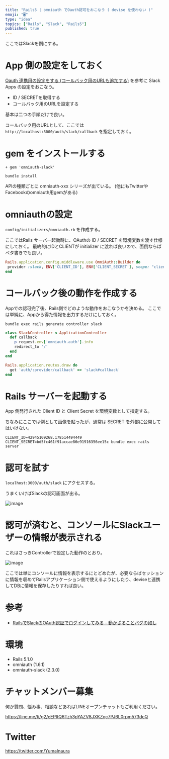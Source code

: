 ```yaml
---
title: "Rails5 | omniauth でOauth認可をおこなう ( devise を使わない )"
emoji: "🖥"
type: "idea"
topics: ["Rails", "Slack", "Rails5"]
published: true
---
```


ここではSlackを例にする。

# App 側の設定をしておく

[Oauth 連携用の設定をする (コールバック用のURLも追加する)](http://qiita.com/YumaInaura/items/373e217f9368205550ed) を参考に Slack Apps の設定をおこなう。

- ID / SECRETを取得する
- コールバック用のURLを設定する

基本は二つの手順だけで良い。

コールバック用のURLとして、ここでは`http://localhost:3000/auth/slack/callback` を指定しておく。

# gem をインストールする


```diff:Gemfile
+ gem 'omniauth-slack'
```

```
bundle install
```

APIの種類ごとに omniauth-xxx シリーズが出ている。
(他にもTwitterやFacebookのomniauth用gemがある)

# omniauthの設定

`config/initializers/omniauth.rb` を作成する。

ここではRails サーバー起動時に、OAuthの ID / SECRET を環境変数を渡す仕様にしておく。
最終的にIDとCLIENTが initializer に渡れば良いので、面倒ならばベタ書きでも良い。

 ```rb:config/initializers/omniauth.rb
Rails.application.config.middleware.use OmniAuth::Builder do
  provider :slack, ENV['CLIENT_ID'], ENV['CLIENT_SECRET'], scope: "client"
end
```


# コールバック後の動作を作成する

Appでの認可完了後、Rails側でどのような動作をおこなうかを決める。
ここでは単純に、Appから得た情報を出力するだけにしておく。
 
`bundle exec rails generate controller slack`

```ruby:app/controllers/slack_controller.rb
class SlackController < ApplicationController
  def callback
    p request.env['omniauth.auth'].info
    redirect_to '/'
  end
end
```

```ruby:config/routes.rb
Rails.application.routes.draw do
  get 'auth/:provider/callback' => 'slack#callback'
end
```

# Rails サーバーを起動する

App 側発行された Client  ID と Client Secret を環境変数として指定する。

ちなみにここでは例として画像を貼ったが、通常は SECRET を外部に公開してはいけない。

```
CLIENT_ID=42945109268.178514494449 CLIENT_SECRET=bd5fc461f91accae86e91916356ee15c bundle exec rails server
```

# 認可を試す

`localhost:3000/auth/slack` にアクセスする。

うまくいけばSlackの認可画面が出る。

![image](https://qiita-image-store.s3.amazonaws.com/0/89618/75bbc725-c362-a155-0c2a-7316a34ed136.png)

# 認可が済むと、コンソールにSlackユーザーの情報が表示される

これはさっきControllerで設定した動作のとおり。

![image](https://qiita-image-store.s3.amazonaws.com/0/89618/fe557ae4-c405-aa0d-cd7e-a37a9a7a8bf4.png)

ここでは単にコンソールに情報を表示するにとどめたが、必要ならばセッションに情報を収めてRailsアプリケーション側で使えるようにしたり、deviseと連携してDBに情報を保存したりすれば良い。


# 参考

- [RailsでSlackのOAuth認証でログインしてみる - 動かざることバグの如し](http://thr3a.hatenablog.com/entry/20151204/1449240576)


# 環境

- Rails 5.1.0
- omniauth (1.6.1)
- omniauth-slack (2.3.0)








<!-- Update From Qiita API -->

# チャットメンバー募集


何か質問、悩み事、相談などあればLINEオープンチャットもご利用ください。

https://line.me/ti/g2/eEPltQ6Tzh3pYAZV8JXKZqc7PJ6L0rpm573dcQ





# Twitter


https://twitter.com/YumaInaura


<!-- Update From Qiita API -->


